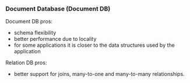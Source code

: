 ### Document Database (Document DB)

Document DB pros:

- schema flexibility
- better performance due to locality
- for some applications it is closer to the data structures used by the application

Relation DB pros:

- better support for joins, many-to-one and many-to-many relationships.
